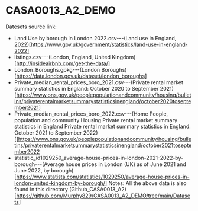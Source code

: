 # CASA0013_A2_DEMO

Datesets source link:
- Land Use by borough in London 2022.csv---(Land use in England, 2022)[https://www.gov.uk/government/statistics/land-use-in-england-2022]
- listings.csv---(London, England, United Kingdom)[http://insideairbnb.com/get-the-data/]
- London_Boroughs.gpkg---(London Boroughs)[https://data.london.gov.uk/dataset/london_boroughs]
- Private_median_rental_prices_boro_2021.csv---(Private rental market summary statistics in England: October 2020 to September 2021)[https://www.ons.gov.uk/peoplepopulationandcommunity/housing/bulletins/privaterentalmarketsummarystatisticsinengland/october2020toseptember2021]
- Private_median_rental_prices_boro_2022.csv---(Home  People, population and community  Housing  Private rental market summary statistics in England
Private rental market summary statistics in England: October 2021 to September 2022)[]https://www.ons.gov.uk/peoplepopulationandcommunity/housing/bulletins/privaterentalmarketsummarystatisticsinengland/october2021toseptember2022
- statistic_id1029250_average-house-prices-in-london-2021-2022-by-borough---(Average house prices in London (UK) as of June 2021 and June 2022, by borough)[https://www.statista.com/statistics/1029250/average-house-prices-in-london-united-kingdom-by-borough/]
Notes: All the above data is also found in this directory (Github_CASA0013_A2)[https://github.com/Murphy829/CASA0013_A2_DEMO/tree/main/Datasets]
